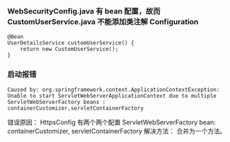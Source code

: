 
### WebSecurityConfig.java 有 bean 配置，故而 CustomUserService.java 不能添加类注解 Configuration 
```
@Bean
UserDetailsService customUserService() {
    return new CustomUserService();
}
```

### 启动报错
```
Caused by: org.springframework.context.ApplicationContextException: Unable to start ServletWebServerApplicationContext due to multiple ServletWebServerFactory beans : containerCustomizer,servletContainerFactory
```
错误原因：
HttpsConfig 有两个两个配置 ServletWebServerFactory bean: containerCustomizer, servletContainerFactory
解决方法：
合并为一个方法。